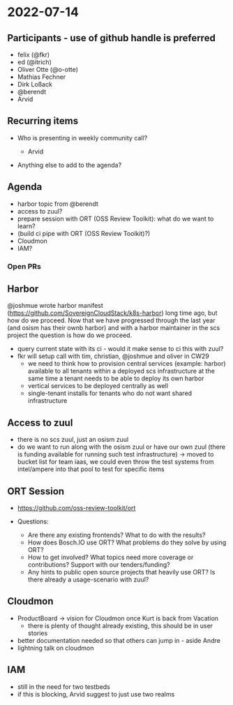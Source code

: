 # 2022-07-14

## Participants - use of github handle is preferred
* felix (@fkr)
* ed (@itrich)
* Oliver Otte (@o-otte)
* Mathias Fechner
* Dirk Loßack
* @berendt
* Arvid

## Recurring items

* Who is presenting in weekly community call?
  * Arvid
 
* Anything else to add to the agenda?


## Agenda

* harbor topic from @berendt
* access to zuul?
* prepare session with ORT (OSS Review Toolkit): what do we want to learn?
* (build ci pipe with ORT (OSS Review Toolkit)?)
* Cloudmon
* IAM?

### Open PRs


## Harbor

@joshmue wrote harbor manifest (https://github.com/SovereignCloudStack/k8s-harbor) long time ago, but how do we proceed. Now that we have progressed through the last year (and osism has their ownb harbor) and with a harbor maintainer in the scs project the question is how do we proceed.

* query current state with its ci - would it make sense to ci this with zuul?
* fkr will setup call with tim, christian, @joshmue and oliver in CW29
  * we need to think how to provision central services (example: harbor) available to all tenants within a deployed scs infrastructure at the same time a tenant needs to be able to deploy its own harbor
  * vertical services to be deployed centrally as well
  * single-tenant installs for tenants who do not want shared infrastructure


## Access to zuul

* there is no scs zuul, just an osism zuul
* do we want to run along with the osism zuul or have our own zuul (there is funding available for running such test infrastructure) -> moved to bucket list for team iaas, we could even throw the test systems from intel/ampere into that pool to test for specific items

## ORT Session

* https://github.com/oss-review-toolkit/ort

* Questions:
  * Are there any existing frontends? What to do with the results?
  * How does Bosch.IO use ORT? What problems do they solve by using ORT?
  * How to get involved? What topics need more coverage or contributions? Support with our tenders/funding?
  * Any hints to public open source projects that heavily use ORT? Is there already a usage-scenario with zuul? 

## Cloudmon

* ProductBoard -> vision for Cloudmon once Kurt is back from Vacation
  * there is plenty of thought already existing, this should be in user stories
* better documentation needed so that others can jump in - aside Andre
* lightning talk on cloudmon

## IAM

* still in the need for two testbeds
* if this is blocking, Arvid suggest to just use two realms
